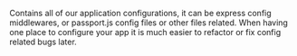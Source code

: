 Contains all of our application configurations, it can be express config middlewares, or passport.js config files or other files related. When having one place to configure your app it is much easier to refactor or fix config related bugs later.
